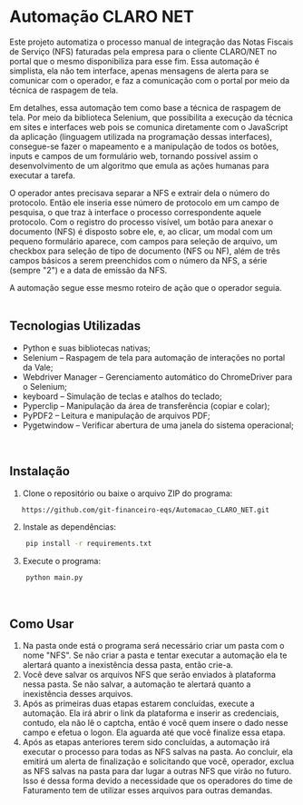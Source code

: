 # Automação CLARO NET

Este projeto automatiza o processo manual de integração das Notas Fiscais de Serviço (NFS) faturadas pela empresa para o cliente CLARO/NET no portal que o mesmo disponibiliza para esse fim. Essa automação é simplista, ela não tem interface, apenas mensagens de alerta para se comunicar com o operador, e faz a comunicação com o portal por meio da técnica de raspagem de tela.  

Em detalhes, essa automação tem como base a técnica de raspagem de tela. Por meio da biblioteca Selenium, que possibilita a execução da técnica em sites e interfaces web pois se comunica diretamente com o JavaScript da aplicação (linguagem utilizada na programação dessas interfaces), consegue-se fazer o mapeamento e a manipulação de todos os botões, inputs e campos de um formulário web, tornando possível assim o desenvolvimento de um algoritmo que emula as ações humanas para executar a tarefa.

O operador antes precisava separar a NFS e extrair dela o número do protocolo. Então ele inseria esse número de protocolo em um campo de pesquisa, o que traz à interface o processo correspondente aquele protocolo. Com o registro do processo visível, um botão para anexar o documento (NFS) é disposto sobre ele, e, ao clicar, um modal com um pequeno formulário aparece, com campos para seleção de arquivo, um checkbox para seleção de tipo de documento (NFS ou NF), além de três campos básicos a serem preenchidos com o número da NFS, a série (sempre "2") e a data de emissão da NFS.

A automação segue esse mesmo roteiro de ação que o operador seguia.
<br/>
<br/>
## Tecnologias Utilizadas

- Python e suas bibliotecas nativas;
- Selenium – Raspagem de tela para automação de interações no portal da Vale;
- Webdriver Manager – Gerenciamento automático do ChromeDriver para o Selenium;
- keyboard – Simulação de teclas e atalhos do teclado;
- Pyperclip – Manipulação da área de transferência (copiar e colar);
- PyPDF2 – Leitura e manipulação de arquivos PDF;
- Pygetwindow – Verificar abertura de uma janela do sistema operacional;


<br/>

## Instalação

1. Clone o repositório ou baixe o arquivo ZIP do programa:
```bash
   https://github.com/git-financeiro-eqs/Automacao_CLARO_NET.git
```
2. Instale as dependências:
```bash
    pip install -r requirements.txt
```
3. Execute o programa:
```bash
    python main.py
```
<br/>

## Como Usar<br/>

1. Na pasta onde está o programa será necessário criar um pasta com o nome "NFS". Se não criar a pasta e tentar executar a automação ela te alertará quanto a inexistência dessa pasta, então crie-a.  
2. Você deve salvar os arquivos NFS que serão enviados à plataforma nessa pasta. Se não salvar, a automação te alertará quanto a inexistência desses arquivos.  
3. Após as primeiras duas etapas estarem concluídas, execute a automação. Ela irá abrir o link da plataforma e inserir as credenciais, contudo, ela não lê o captcha, então é você quem insere o dado nesse campo e efetua o logon. Ela aguarda até que você finalize essa etapa.  
4. Após as etapas anteriores terem sido concluídas, a automação irá executar o processo para todas as NFS salvas na pasta. Ao concluir, ela emitirá um alerta de finalização e solicitando que você, operador, exclua as NFS salvas na pasta para dar lugar a outras NFS que virão no futuro. Isso é dessa forma devido a necessidade que os operadores do time de Faturamento tem de utilizar esses arquivos para outras demandas.  
  
